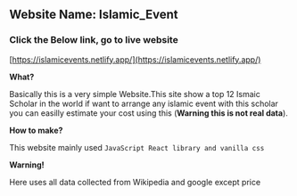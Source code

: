 ## Website Name: Islamic_Event

### Click the Below link, go to live website

[https://islamicevents.netlify.app/](https://islamicevents.netlify.app/)

**What?**

Basically this is a very simple Website.This site show a top 12 Ismaic Scholar in the world
if want to arrange any islamic event with this scholar you can easilly estimate your cost using this
(**Warning this is not real data**).

**How to make?**

This website mainly used `JavaScript React library and vanilla css`

**Warning!**

Here uses all data collected from Wikipedia and google except price
